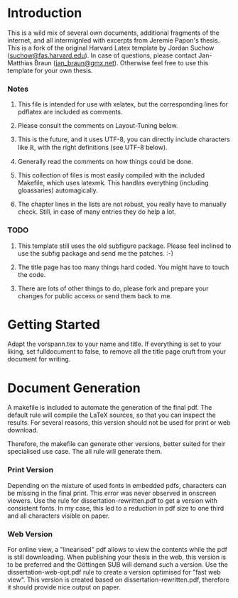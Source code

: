 Introduction
============

This is a wild mix of several own documents, additional fragments of the internet, and all intermignled with excerpts from Jeremie Papon's thesis.
This is a fork of the original Harvard Latex template by Jordan Suchow (suchow@fas.harvard.edu). 
 In case of questions, please contact Jan-Matthias Braun (jan_braun@gmx.net).
 Otherwise feel free to use this template for your own thesis.

### Notes ###
1. This file is intended for use with xelatex, but the corresponding
   lines for pdflatex are included as comments.

2. Please consult the comments on Layout-Tuning below.

3. This is the future, and it uses UTF-8, you can directly include
   characters like ℝ, with the right definitions (see UTF-8 below).

4. Generally read the comments on how things could be done.

5. This collection of files is most easily compiled with the
   included Makefile, which uses latexmk.
   This handles everything (including gloassaries) automagically.

6. The chapter lines in the lists are not robust, you really have
   to manually check.
   Still, in case of many entries they do help a lot.

### TODO ###
1. This template still uses the old subfigure package.
   Please feel inclined to use the subfig package and
   send me the patches. :-)

2. The title page has too many things hard coded.
   You might have to touch the code.

3. There are lots of other things to do, please fork
   and prepare your changes for public access or send
   them back to me.


Getting Started
===============

Adapt the vorspann.tex to your name and title. If everything is set
to your liking, set fulldocument to false, to remove all the title
page cruft from your document for writing.


Document Generation
===================

A makefile is included to automate the generation of the final pdf.
The default rule will compile the LaTeX sources, so that you can inspect
the results. For several reasons, this version should not be used for print
or web download.

Therefore, the makefile can generate other versions, better suited for their
specialised use case. The all rule will generate them.

### Print Version ###

Depending on the mixture of used fonts in embedded pdfs, characters can be
missing in the final print. This error was never observed in onscreen
viewers. Use the rule for dissertation-rewritten.pdf to get a version with
consistent fonts. In my case, this led to a reduction in pdf size to one
third and all characters visible on paper.

### Web Version ###

For online view, a "linearised" pdf allows to view the contents while the
pdf is still downloading. When publishing your thesis in the web, this
version is to be preferred and the Göttingen SUB will demand such a version.
Use the dissertation-web-opt.pdf rule to create a version optimised for
"fast web view".
This version is created based on dissertation-rewritten.pdf, therefore it
should provide nice output on paper.

